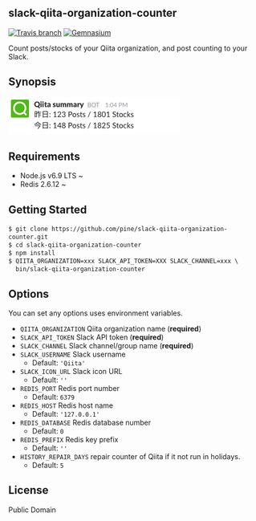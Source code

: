 slack-qiita-organization-counter
--------------------------------
[![Travis branch](https://img.shields.io/travis/pine/slack-qiita-organization-counter/master.svg?style=flat-square)](https://travis-ci.org/pine/slack-qiita-organization-counter)
[![Gemnasium](https://img.shields.io/gemnasium/pine/slack-qiita-organization-counter.svg?style=flat-square)](https://gemnasium.com/github.com/pine/slack-qiita-organization-counter)

Count posts/stocks of your Qiita organization, and post counting to your Slack.

## Synopsis
![](synopsis.png)

## Requirements

- Node.js v6.9 LTS ~
- Redis 2.6.12 ~

## Getting Started

```
$ git clone https://github.com/pine/slack-qiita-organization-counter.git
$ cd slack-qiita-organization-counter
$ npm install
$ QIITA_ORGANIZATION=xxx SLACK_API_TOKEN=XXX SLACK_CHANNEL=xxx \
  bin/slack-qiita-organization-counter
```

## Options
You can set any options uses environment variables.

- `QIITA_ORGANIZATION` Qiita organization name (**required**)
- `SLACK_API_TOKEN` Slack API token (**required**)
- `SLACK_CHANNEL` Slack channel/group name (**required**)
- `SLACK_USERNAME` Slack username
  - Default: `'Qiita'`
- `SLACK_ICON_URL` Slack icon URL
  - Default: `''`
- `REDIS_PORT` Redis port number
  - Default: `6379`
- `REDIS_HOST` Redis host name
  - Default: `'127.0.0.1'`
- `REDIS_DATABASE` Redis database number
  - Default: `0`
- `REDIS_PREFIX` Redis key prefix
  - Default: `''`
- `HISTORY_REPAIR_DAYS` repair counter of Qiita if it not run in holidays.
  - Default: `5`

## License

Public Domain
